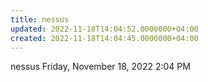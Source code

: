 ```yaml
---
title: nessus
updated: 2022-11-18T14:04:52.0000000+04:00
created: 2022-11-18T14:04:45.0000000+04:00
---
```


nessus
Friday, November 18, 2022
2:04 PM
